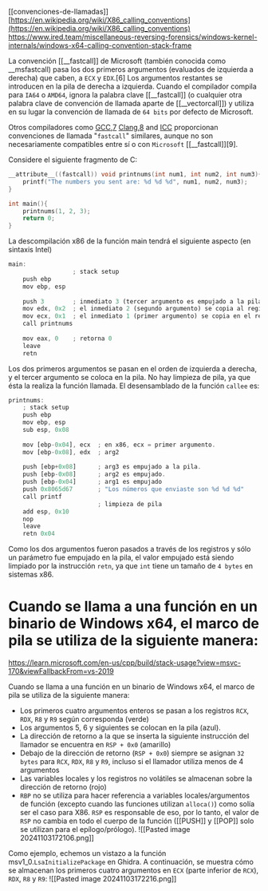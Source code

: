 [[convenciones-de-llamadas]]
[https://en.wikipedia.org/wiki/X86_calling_conventions](https://en.wikipedia.org/wiki/X86_calling_conventions)
https://www.ired.team/miscellaneous-reversing-forensics/windows-kernel-internals/windows-x64-calling-convention-stack-frame

La convención [[__fastcall]] de Microsoft (también conocida como \_\_msfastcall) pasa los dos primeros argumentos (evaluados de izquierda a derecha) que caben, a ``ECX`` y ``EDX``.[6] Los argumentos restantes se introducen en la pila de derecha a izquierda. Cuando el compilador compila para ``IA64`` o ``AMD64``, ignora la palabra clave [[__fastcall]] (o cualquier otra palabra clave de convención de llamada aparte de [[__vectorcall]]) y utiliza en su lugar la convención de llamada de ``64 bits`` por defecto de Microsoft.

Otros compiladores como [GCC](https://en.wikipedia.org/wiki/GNU_Compiler_Collection "GNU Compiler Collection"),[7](https://en.wikipedia.org/wiki/X86_calling_conventions#cite_note-7) [Clang](https://en.wikipedia.org/wiki/Clang "Clang"),[8](https://en.wikipedia.org/wiki/X86_calling_conventions#cite_note-8) and [ICC](https://en.wikipedia.org/wiki/Intel_C%2B%2B_Compiler) proporcionan convenciones de llamada "``fastcall``" similares, aunque no son necesariamente compatibles entre sí o con ``Microsoft`` [[__fastcall]][9].

Considere el siguiente fragmento de C:
```c
__attribute__((fastcall)) void printnums(int num1, int num2, int num3){
	printf("The numbers you sent are: %d %d %d", num1, num2, num3);
}

int main(){
	printnums(1, 2, 3);
	return 0;
}
```

La descompilación x86 de la función main tendrá el siguiente aspecto (en sintaxis Intel)
```js
main:
	              ; stack setup
	push ebp
	mov ebp, esp
	
	push 3        ; inmediato 3 (tercer argumento es empujado a la pila)
	mov edx, 0x2  ; el inmediato 2 (segundo argumento) se copia al registro edx.
	mov ecx, 0x1  ; el inmediato 1 (primer argumento) se copia en el registro 
	call printnums
	
	mov eax, 0    ; retorna 0
	leave
	retn
```
Los dos primeros argumentos se pasan en el orden de izquierda a derecha, y el tercer argumento se coloca en la pila. No hay limpieza de pila, ya que ésta la realiza la función llamada. El desensamblado de la función ``callee`` es:

```js
printnums:
	; stack setup
	push ebp
	mov ebp, esp
	sub esp, 0x08
	
	mov [ebp-0x04], ecx  ; en x86, ecx = primer argumento.
	mov [ebp-0x08], edx  ; arg2
	
	push [ebp+0x08]      ; arg3 es empujado a la pila.
	push [ebp-0x08]      ; arg2 es empujado.
	push [ebp-0x04]      ; arg1 es empujado
	push 0x8065d67       ; "Los números que enviaste son %d %d %d"
	call printf
					     ; limpieza de pila
	add esp, 0x10
	nop
	leave
	retn 0x04
```
Como los dos argumentos fueron pasados a través de los registros y sólo un parámetro fue empujado en la pila, el valor empujado está siendo limpiado por la instrucción ``retn``, ya que ``int`` tiene un tamaño de ``4 bytes`` en sistemas x86.

# Cuando se llama a una función en un binario de Windows x64, el marco de pila se utiliza de la siguiente manera:
https://learn.microsoft.com/en-us/cpp/build/stack-usage?view=msvc-170&viewFallbackFrom=vs-2019

Cuando se llama a una función en un binario de Windows x64, el marco de pila se utiliza de la siguiente manera:

- Los primeros cuatro argumentos enteros se pasan a los registros ``RCX``, ``RDX``, ``R8`` y ``R9`` según corresponda (verde)
- Los argumentos 5, 6 y siguientes se colocan en la pila (azul).
- La dirección de retorno a la que se inserta la siguiente instrucción del llamador se encuentra en ``RSP + 0x0`` (amarillo)
- Debajo de la dirección de retorno (``RSP + 0x0``) siempre se asignan ``32 bytes`` para ``RCX``, ``RDX``, ``R8`` y ``R9``, incluso si el llamador utiliza menos de 4 argumentos
- Las variables locales y los registros no volátiles se almacenan sobre la dirección de retorno (rojo)
- ``RBP`` no se utiliza para hacer referencia a variables locales/argumentos de función (excepto cuando las funciones utilizan ``alloca()``) como solía ser el caso para X86. ``RSP`` es responsable de eso, por lo tanto, el valor de ``RSP`` no cambia en todo el cuerpo de la función ([[PUSH]] y [[POP]] solo se utilizan para el epílogo/prólogo).
![[Pasted image 20241103172106.png]]

Como ejemplo, echemos un vistazo a la función msv1_0.``LsaInitializePackage`` en Ghidra.
A continuación, se muestra cómo se almacenan los primeros cuatro argumentos en ``ECX`` (parte inferior de ``RCX``), ``RDX``, ``R8`` y ``R9``:
![[Pasted image 20241103172216.png]]